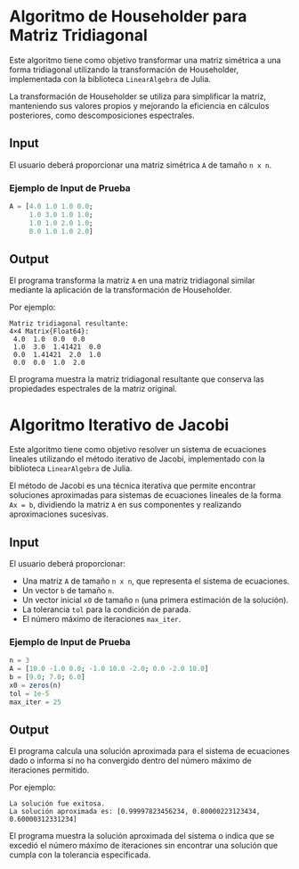 # Algoritmo de Householder para Matriz Tridiagonal

Este algoritmo tiene como objetivo transformar una matriz simétrica a una forma tridiagonal utilizando la transformación de Householder, implementada con la biblioteca `LinearAlgebra` de Julia.

La transformación de Householder se utiliza para simplificar la matriz, manteniendo sus valores propios y mejorando la eficiencia en cálculos posteriores, como descomposiciones espectrales.

## Input
El usuario deberá proporcionar una matriz simétrica `A` de tamaño `n x n`.

### Ejemplo de Input de Prueba
```julia
A = [4.0 1.0 1.0 0.0;
     1.0 3.0 1.0 1.0;
     1.0 1.0 2.0 1.0;
     0.0 1.0 1.0 2.0]
```

## Output
El programa transforma la matriz `A` en una matriz tridiagonal similar mediante la aplicación de la transformación de Householder.

Por ejemplo:

```
Matriz tridiagonal resultante:
4×4 Matrix{Float64}:
 4.0  1.0  0.0  0.0
 1.0  3.0  1.41421  0.0
 0.0  1.41421  2.0  1.0
 0.0  0.0  1.0  2.0
```

El programa muestra la matriz tridiagonal resultante que conserva las propiedades espectrales de la matriz original.

# Algoritmo Iterativo de Jacobi

Este algoritmo tiene como objetivo resolver un sistema de ecuaciones lineales utilizando el método iterativo de Jacobi, implementado con la biblioteca `LinearAlgebra` de Julia.

El método de Jacobi es una técnica iterativa que permite encontrar soluciones aproximadas para sistemas de ecuaciones lineales de la forma `Ax = b`, dividiendo la matriz `A` en sus componentes y realizando aproximaciones sucesivas.

## Input
El usuario deberá proporcionar:
- Una matriz `A` de tamaño `n x n`, que representa el sistema de ecuaciones.
- Un vector `b` de tamaño `n`.
- Un vector inicial `x0` de tamaño `n` (una primera estimación de la solución).
- La tolerancia `tol` para la condición de parada.
- El número máximo de iteraciones `max_iter`.

### Ejemplo de Input de Prueba
```julia
n = 3
A = [10.0 -1.0 0.0; -1.0 10.0 -2.0; 0.0 -2.0 10.0]
b = [9.0; 7.0; 6.0]
x0 = zeros(n)
tol = 1e-5
max_iter = 25
```

## Output
El programa calcula una solución aproximada para el sistema de ecuaciones dado o informa si no ha convergido dentro del número máximo de iteraciones permitido.

Por ejemplo:

```
La solución fue exitosa.
La solución aproximada es: [0.99997823456234, 0.80000223123434, 0.60000312331234]
```

El programa muestra la solución aproximada del sistema o indica que se excedió el número máximo de iteraciones sin encontrar una solución que cumpla con la tolerancia especificada.